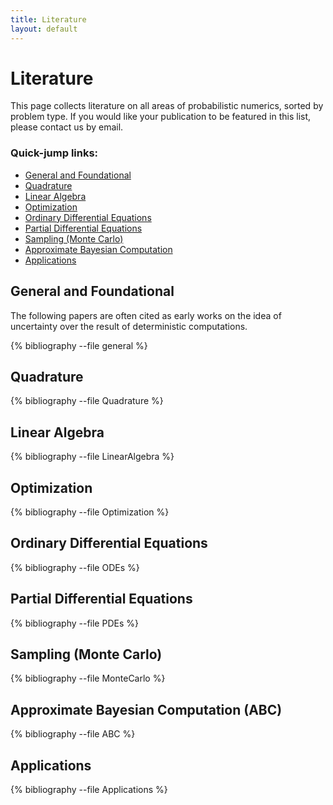```yaml
---
title: Literature
layout: default
---
```


<h1>Literature</h1> This page collects literature on all areas of probabilistic
numerics, sorted by problem type. If you would like your publication to be
featured in this list, please contact us by email.

### Quick-jump links:

* <a href="#General">General and Foundational</a>
* <a href="#Quadrature">Quadrature</a>
* <a href="#Linear">Linear Algebra</a>
* <a href="#Optimization">Optimization</a>
* <a href="#ODEs">Ordinary Differential Equations</a>
* <a href="#PDEs">Partial Differential Equations</a>
* <a href="#Sampling">Sampling (Monte Carlo)</a>
* <a href="#ABC">Approximate Bayesian Computation</a>
* <a href="#Applications">Applications</a>

<h2 id="General">General and Foundational</h2>
The following papers are often cited as early works on the
idea of uncertainty over the result of deterministic computations.

{% bibliography --file general %}

<h2 id="Quadrature">Quadrature</h2>

{% bibliography --file Quadrature %}

<h2 id="Linear">Linear Algebra</h2>

{% bibliography --file LinearAlgebra %}

<h2 id="Optimization">Optimization</h2>

{% bibliography --file Optimization %}

<h2 id="ODEs">Ordinary Differential Equations</h2>

{% bibliography --file ODEs %}

<h2 id="PDEs">Partial Differential Equations</h2>

{% bibliography --file PDEs %}

<h2 id="Sampling">Sampling (Monte Carlo)</h2>

{% bibliography --file MonteCarlo %}

<h2 id="ABC">Approximate Bayesian Computation (ABC)</h2>

{% bibliography --file ABC %}

<h2 id="Applications">Applications</h2>

{% bibliography --file Applications %}
